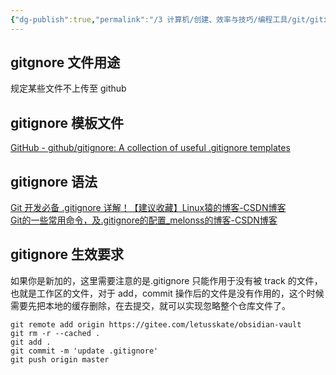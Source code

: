 ```yaml
---
{"dg-publish":true,"permalink":"/3 计算机/创建、效率与技巧/编程工具/git/gitignore/","title":"gitignore"}
---
```



## gitgnore 文件用途
规定某些文件不上传至 github
## gitignore 模板文件
[GitHub - github/gitignore: A collection of useful .gitignore templates](https://github.com/github/gitignore)
## gitignore 语法
[Git 开发必备 .gitignore 详解！【建议收藏】Linux猿的博客-CSDN博客](https://blog.csdn.net/nyist_zxp/article/details/119887324)  
[Git的一些常用命令，及.gitignore的配置_melonss的博客-CSDN博客](https://blog.csdn.net/zxyudia/article/details/67633321)
## gitignore 生效要求
如果你是新加的，这里需要注意的是.gitignore 只能作用于没有被 track 的文件，也就是工作区的文件，对于 add，commit 操作后的文件是没有作用的，这个时候需要先把本地的缓存删除，在去提交，就可以实现忽略整个仓库文件了。
```
git remote add origin https://gitee.com/letusskate/obsidian-vault
git rm -r --cached .
git add .
git commit -m 'update .gitignore'
git push origin master
```